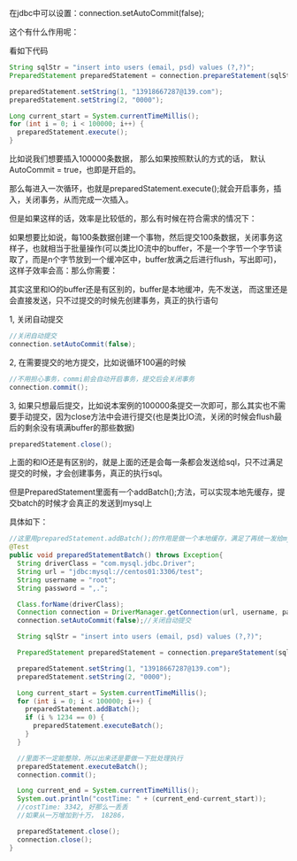 在jdbc中可以设置：connection.setAutoCommit(false);

这个有什么作用呢：



看如下代码

```java
String sqlStr = "insert into users (email, psd) values (?,?)";
PreparedStatement preparedStatement = connection.prepareStatement(sqlStr);

preparedStatement.setString(1, "13918667287@139.com");
preparedStatement.setString(2, "0000");

Long current_start = System.currentTimeMillis();
for (int i = 0; i < 100000; i++) {
  preparedStatement.execute();
}
```

比如说我们想要插入100000条数据， 那么如果按照默认的方式的话， 默认AutoCommit = true，也即是开启的。

那么每进入一次循环，也就是preparedStatement.execute();就会开启事务，插入，关闭事务，从而完成一次插入。



但是如果这样的话，效率是比较低的，那么有时候在符合需求的情况下：

如果想要比如说，每100条数据创建一个事物，然后提交100条数据，关闭事务这样子，也就相当于批量操作(可以类比IO流中的buffer，不是一个字节一个字节读取了，而是n个字节放到一个缓冲区中，buffer放满之后进行flush，写出即可)， 这样子效率会高：那么你需要：

其实这里和IO的buffer还是有区别的，buffer是本地缓冲，先不发送， 而这里还是会直接发送，只不过提交的时候先创建事务，真正的执行语句



1, 关闭自动提交

```java
//关闭自动提交
connection.setAutoCommit(false);
```



2, 在需要提交的地方提交，比如说循环100遍的时候

```java
//不用担心事务，commi前会自动开启事务，提交后会关闭事务
connection.commit();
```



3, 如果只想最后提交，比如说本案例的100000条提交一次即可，那么其实也不需要手动提交，因为close方法中会进行提交(也是类比IO流，关闭的时候会flush最后的剩余没有填满buffer的那些数据)

```java
preparedStatement.close();
```





上面的和IO还是有区别的，就是上面的还是会每一条都会发送给sql，只不过满足提交的时候，才会创建事务，真正的执行sql。

但是PreparedStatement里面有一个addBatch();方法，可以实现本地先缓存，提交batch的时候才会真正的发送到mysql上

具体如下：

```java
//这里用preparedStatement.addBatch();的作用是做一个本地缓存，满足了再统一发给mysql。如果自动提交，就会直接事务处理，如果是手动提交，那么先不处理，等提交等时候一起加在一个事务里
@Test
public void preparedStatementBatch() throws Exception{
  String driverClass = "com.mysql.jdbc.Driver";
  String url = "jdbc:mysql://centos01:3306/test";
  String username = "root";
  String password = ",.";

  Class.forName(driverClass);
  Connection connection = DriverManager.getConnection(url, username, password);
  connection.setAutoCommit(false);//关闭自动提交

  String sqlStr = "insert into users (email, psd) values (?,?)";

  PreparedStatement preparedStatement = connection.prepareStatement(sqlStr);

  preparedStatement.setString(1, "13918667287@139.com");
  preparedStatement.setString(2, "0000");

  Long current_start = System.currentTimeMillis();
  for (int i = 0; i < 100000; i++) {
    preparedStatement.addBatch();
    if (i % 1234 == 0) {
      preparedStatement.executeBatch();
    }
  }

  //里面不一定能整除，所以出来还是要做一下批处理执行
  preparedStatement.executeBatch();
  connection.commit();

  Long current_end = System.currentTimeMillis();
  System.out.println("costTime: " + (current_end-current_start));
  //costTime: 3342, 好那么一丢丢
  //如果从一万增加到十万， 18286，

  preparedStatement.close();
  connection.close();
}
```



